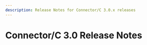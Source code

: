 ```yaml
---
description: Release Notes for Connector/C 3.0.x releases
---
```


# Connector/C 3.0 Release Notes

